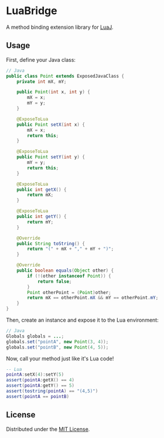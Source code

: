 # LuaBridge

A method binding extension library for [LuaJ](http://www.luaj.org/luaj/3.0/README.html).

## Usage

First, define your Java class:
```Java
// Java
public class Point extends ExposedJavaClass {
    private int mX, mY;

    public Point(int x, int y) {
        mX = x;
        mY = y;
    }

    @ExposeToLua
    public Point setX(int x) {
        mX = x;
        return this;
    }

    @ExposeToLua
    public Point setY(int y) {
        mY = y;
        return this;
    }

    @ExposeToLua
    public int getX() {
        return mX;
    }

    @ExposeToLua
    public int getY() {
        return mY;
    }

    @Override
    public String toString() {
        return "(" + mX + "," + mY + ")";
    }

    @Override
    public boolean equals(Object other) {
        if (!(other instanceof Point)) {
            return false;
        }
        Point otherPoint = (Point)other;
        return mX == otherPoint.mX && mY == otherPoint.mY;
    }
}
```

Then, create an instance and expose it to the Lua environment:
```Java
// Java
Globals globals = ...;
globals.set("pointA", new Point(3, 4));
globals.set("pointB", new Point(4, 5));
```

Now, call your method just like it's Lua code!
```Lua
-- Lua
pointA:setX(4):setY(5)
assert(pointA:getX() == 4)
assert(pointA:getY() == 5)
assert(tostring(pointA) == "(4,5)")
assert(pointA == pointB)
```

## License

Distributed under the [MIT License](http://opensource.org/licenses/MIT).
